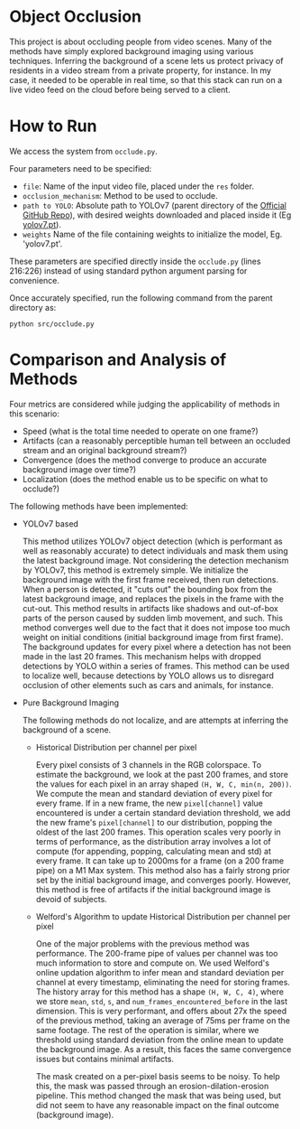 # Object Occlusion
This project is about occluding people from video scenes. Many of the methods have simply explored background imaging using various techniques. Inferring the background of a scene lets us protect privacy of residents in a video stream from a private property, for instance. In my case, it needed to be operable in real time, so that this stack can run on a live video feed on the cloud before being served to a client.

# How to Run

We access the system from `occlude.py`.

Four parameters need to be specified: 
* `file`: Name of the input video file, placed under the `res` folder.
* `occlusion_mechanism`: Method to be used to occlude. 
* `path to YOLO`: Absolute path to YOLOv7 (parent directory of the [Official GitHub Repo](https://github.com/WongKinYiu/yolov7)), with desired weights downloaded and placed inside it (Eg [yolov7.pt](https://github.com/WongKinYiu/yolov7/releases/download/v0.1/yolov7.pt)).
* `weights` Name of the file containing weights to initialize the model, Eg. 'yolov7.pt'.

These parameters are specified directly inside the `occlude.py` (lines 216:226) instead of using standard python argument parsing for convenience.

Once accurately specified, run the following command from the parent directory as: 

```python src/occlude.py```

# Comparison and Analysis of Methods

Four metrics are considered while judging the applicability of methods in this scenario:
* Speed (what is the total time needed to operate on one frame?)
* Artifacts (can a reasonably perceptible human tell between an occluded stream and an original background stream?)
* Convergence (does the method converge to produce an accurate background image over time?)
* Localization (does the method enable us to be specific on what to occlude?)

The following methods have been implemented:
* YOLOv7 based

  This method utilizes YOLOv7 object detection (which is performant as well as reasonably accurate) to detect individuals and mask them using the latest background image. Not considering the detection mechanism by YOLOv7, this method is extremely simple. We initialize the background image with the first frame received, then run detections. When a person is detected, it "cuts out" the bounding box from the latest background image, and replaces the pixels in the frame with the cut-out. This method results in artifacts like shadows and out-of-box parts of the person caused by sudden limb movement, and such. This method converges well due to the fact that it does not impose too much weight on initial conditions (initial background image from first frame). The background updates for every pixel where a detection has not been made in the last 20 frames. This mechanism helps with dropped detections by YOLO within a series of frames. This method can be used to localize well, because detections by YOLO allows us to disregard occlusion of other elements such as cars and animals, for instance.
  
* Pure Background Imaging

  The following methods do not localize, and are attempts at inferring the background of a scene.
  
  * Historical Distribution per channel per pixel
    
    Every pixel consists of 3 channels in the RGB colorspace. To estimate the background, we look at the past 200 frames, and store the values for each pixel in an array shaped `(H, W, C, min(n, 200))`. We compute the mean and standard deviation of every pixel for every frame. If in a new frame, the new `pixel[channel]` value encountered is under a certain standard deviation threshold, we add the new frame's `pixel[channel]` to our distribution, popping the oldest of the last 200 frames. This operation scales very poorly in terms of performance, as the distribution array involves a lot of compute (for appending, popping, calculating mean and std) at every frame. It can take up to 2000ms for a frame (on a 200 frame pipe) on a M1 Max system. This method also has a fairly strong prior set by the initial background image, and converges poorly. However, this method is free of artifacts if the initial background image is devoid of subjects.
    
  * Welford's Algorithm to update Historical Distribution per channel per pixel
    
    One of the major problems with the previous method was performance. The 200-frame pipe of values per channel was too much information to store and compute on. We used Welford's online updation algorithm to infer mean and standard deviation per channel at every timestamp, eliminating the need for storing frames. The history array for this method has a shape `(H, W, C, 4)`, where we store `mean`, `std`, `s`, and `num_frames_encountered_before` in the last dimension. This is very performant, and offers about 27x the speed of the previous method, taking an average of 75ms per frame on the same footage. The rest of the operation is similar, where we threshold using standard deviation from the online mean to update the background image. As a result, this faces the same convergence issues but contains minimal artifacts.
    
    The mask created on a per-pixel basis seems to be noisy. To help this, the mask was passed through an erosion-dilation-erosion pipeline. This method changed the mask that was being used, but did not seem to have any reasonable impact on the final outcome (background image).
